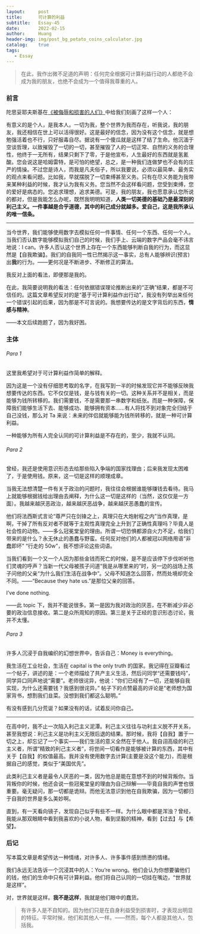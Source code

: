 ```yaml
---
layout:     post
title:      可计算的利益
subtitle:   Essay-45
date:       2022-02-15
author:     Huang
header-img: img/post_bg_potato_coins_calculator.jpg
catalog:    true
tags:
   - Essay
---
```


> 在此，我作出微不足道的声明：任何完全根据可计算利益行动的人都绝不会成为我的朋友，也绝不会成为一个值得我尊重的人。

### 前言

陀思妥耶夫斯基在[《被侮辱和损害的人们》](https://xn--29s704loyd.com/2021/07/10/Humiliated-and-Insulted/)中给我们刻画了这样一个人：

有意义的是个人，是我本人。一切为我，整个世界为我而存在，听我说，我的朋友，我还相信在世上可以活得很好。这是最好的信念，因为没有这个信念，就是想勉强活着也不行，只好服毒自尽。据说有一个傻瓜就是这样了结了生命。他沉湎于空谈哲理，以致摧毁了一切的一切，甚至摧毁了人的一切正常、自然的义务的合理性，他终于一无所有，结果只剩下了零，于是他宣布，人生最好的东西就是氢氰酸。您会说这是哈姆雷特，是可怕的绝望，总之，是一种我们连做梦也不会有的庄严的情操。不过您是诗人，而我是凡夫俗子，所以我要说，必须以最简单、最务实的观点来看问题。比如我，早就摆脱了一切束缚甚至义务。只有在尽义务能为我带来某种利益的时候，我才认为我有义务。您当然不会这样看问题，您受到束缚，您的爱好是病态的。您追求理想，追求美德。可是，我的朋友，我也愿意承认您所说的都对，但是我能怎么办呢，既然我明明知道，**人类一切美德的基础乃是最深刻的利己主义。一件事越是合乎道德，其中的利己成分就越多。爱自己，这是我所承认的唯一信条。**

---

当今世界，我们能够使用数字去模拟任何一件事情、任何一个东西、任何一个人。当我们否认数字能够模拟我们自己的时候，我们手上、云端的数字产品会毫不讳言地说：I can。许多人否认这个世界上存在一个东西能够判断自我的行为，而这显然是【自我欺骗】。我们的自我同一性已然揭示这一事实，总有人能够辨识(预言)出**我**的行为。——更何况是不断进步、不断修正的算法。

我反对上面的看法，即便那是我的。

在此，我简要说明我的看法：任何依据错误理论推断出来的“正确”结果，都是不可信任的。这篇文章希望反对的是“基于可计算利益作出行动”，我没有列举出来任何一个错误引起的后果，因为那是不可言说的。我想要传达的是文字背后的东西，**情感与精神**。

——本文后续跑题了，因为我好困。

### 主体

###### Para 1

这里我希望对于可计算利益作简单的解释。

因为这是一个没有仔细思考取的名字，在我写到一半的时候发现它并不能够反映我想要传达的东西。它不仅仅是钱，是与钱有关的一切。这种关系并不是相关，而是能够为钱所转移的。我们需要钱，不是需要那一串数字和纸张。而是一种保障，保障我们能够生活下去、能够成功、能够拥有资本……有人将找不到对象完全归结于自己没钱，那么对 Ta 来说：未来的伴侣就能够能为钱所转移的，就是一种可计算利益。

一种能够为所有人完全认同的可计算利益是不存在的，至少，我就不认同。

###### Para 2

曾经，我还是使用意识形态去给那些陷入争端的国家找理由；后来我发现太困难了，于是使用钱。原来，这一切是这样的顺理成章。

当我无法想清楚一件有关于政治的问题时，我往往会根据谁能够赚钱去看待。我马上就能够根据钱给出理由去阐释，为什么这一切是这样的（当然，这仅仅是一方面）。我越来越厌恶政治，越来越厌恶战争，越来越厌恶愚蠢的宣传。

他们将法西斯式言论“尊严只在剑锋之上，真理只在大炮射程之内”当作真理，是啊，干掉了所有反对者不就等于主观性真理完全上升到了正确性真理吗？毕竟人是社会性的动物。——多么冠冕堂皇的理由。所谓一切恐惧都源自火力不足，给我们带来的是什么？永无休止的愚蠢与野蛮。任何反对他们的人都被冠以网络用语“非蠢即坏” “行走的 50w”，我不想评论这些词语。

当我们看到一个又一个人因为那些金钱而死亡的时候，是不是应该停下步伐听听他们灵魂的呼声？当新一代父母被孩子问道“我是从哪里来的”时，另一边的战场上孩子问他的父亲“为什么我们生活在战争中”。父母不知道怎么回答，然而处境却完全不同。——“Because they hate us.”是那位父亲的回答。

$\text{I've done nothing.}$

——此 topic 下，我并不能说很多。第一是因为我对政治的厌恶，在不断减少非必要的政治信息接收。第二是众所周知的原因。第三是关于正经的意识形态讨论，我并不太懂。

###### Para 3

许多人沉浸于自我编织的幻想世界中，告诉自己：$\text{Money is everything}$。

我生活在工业社会，生活在 $\text{capital is the only truth}$ 的国家。我记得在豆瓣看过一个帖子，讲述的是：一个老师描绘了共产主义生活，然后问同学“还需要钱吗”，同学异口同声地说“需要”。老师很诧异，他说：“你们已经有了一切，还能够自我实现，为什么还需要钱？我感到很诧异。” 帖子下的点赞最高的评论是“老师想为国家背书，想割我们韭菜。没想到我们都这么聪明。”

有没有感到几分荒诞？如果没有的话，试着反问你自己。

---

在高中时，我不止一次陷入利己主义泥潭。利己主义往往与功利主义脱不开关系，甚至我想说：利己主义是功利主义无限后退的结果。那时候，我将【自我】置于一切之上，却忘记了一个事实——我们生活的意义全然在于他人。我自诩高级的利己主义者，所谓“精致的利己主义者”，将世间一切看作是能够被计算的东西，其中有关于【自我】的权值最高。我并没有使用数字去计算(主要是没这个能力)，而是根据自己的感觉，类似于“美国优先”。

此类利己主义者是最令人厌恶的一类，因为他总是能在意想不到的时候背叛你。当背叛你的时候，他还会说一些冠冕堂皇的理由为自己辩解——毕竟自我的声誉也很重要。毫无疑问，那一切都是诡辩。而他无法意识到他在自我欺骗，因为一切都归于自我的世界是多么美妙啊。

直到，有一天看向镜子，发现自己似乎有些不一样。为什么眼中都是浑浊？曾经，我能从那双眼睛中看到我喜欢的小说人物，看到坚毅的精神，看到【过去】与【希望】。

### 后记

写本篇文章是希望传达一种情绪，对许多人、许多事件感到愤懑的情绪。

我们永远无法告诉一个沉浸其中的人：$\text{You're wrong}$。他们会认为你想要骗他们的钱，他们的生命中只有可计算利益。他们将自己认同的一切挂在嘴边，“世界就是这样”。

对，世界就是这样。**我不是这样**，我就是他们眼中的蠢货。

> 有许多人是不自知的。因为他们只是在自身利益受到损害时，才表现出明显的特征。平常时候，他们和其他人一样。——然而，每个人都是其他人，包括我。
